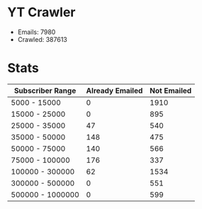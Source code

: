 # YT Crawler
- Emails: 7980
- Crawled: 387613

# Stats
| Subscriber Range  | Already Emailed | Not Emailed |
|-------|-------|-------|
| 5000 - 15000 | 0 | 1910 |
| 15000 - 25000 | 0 | 895 |
| 25000 - 35000 | 47 | 540 |
| 35000 - 50000 | 148 | 475 |
| 50000 - 75000 | 140 | 566 |
| 75000 - 100000 | 176 | 337 |
| 100000 - 300000 | 62 | 1534 |
| 300000 - 500000 | 0 | 551 |
| 500000 - 1000000 | 0 | 599 |
